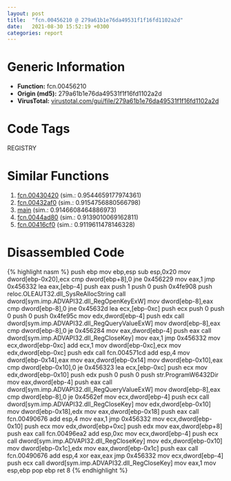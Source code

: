 ```yaml
---
layout: post
title:  "fcn.00456210 @ 279a61b1e76da49531f1f16fd1102a2d"
date:   2021-08-30 15:52:19 +0300
categories: report
---
```


# Generic Information
- **Function:** fcn.00456210
- **Origin (md5):** 279a61b1e76da49531f1f16fd1102a2d
- **VirusTotal:** [virustotal.com/gui/file/279a61b1e76da49531f1f16fd1102a2d][virustotal_ref]

# Code Tags
<span class="tag" id="REGISTRY">REGISTRY</span>


# Similar Functions

1. [fcn.00430420][similar_1_ref] (sim.: 0.9544659177974361)
2. [fcn.00432af0][similar_2_ref] (sim.: 0.9154756880566798)
3. [main][similar_3_ref] (sim.: 0.9146608464886973)
4. [fcn.0044ad80][similar_4_ref] (sim.: 0.9139010069162811)
5. [fcn.00416cf0][similar_5_ref] (sim.: 0.9119611478146328)


# Disassembled Code

{% highlight nasm %}
push ebp
mov ebp,esp
sub esp,0x20
mov dword[ebp-0x20],ecx
cmp dword[ebp+8],0
jne 0x456229
mov eax,1
jmp 0x456332
lea eax,[ebp-4]
push eax
push 1
push 0
push 0x4fe908
push reloc.OLEAUT32.dll_SysReAllocString
call dword[sym.imp.ADVAPI32.dll_RegOpenKeyExW]
mov dword[ebp-8],eax
cmp dword[ebp-8],0
jne 0x45632d
lea ecx,[ebp-0xc]
push ecx
push 0
push 0
push 0
push 0x4fe95c
mov edx,dword[ebp-4]
push edx
call dword[sym.imp.ADVAPI32.dll_RegQueryValueExW]
mov dword[ebp-8],eax
cmp dword[ebp-8],0
je 0x456284
mov eax,dword[ebp-4]
push eax
call dword[sym.imp.ADVAPI32.dll_RegCloseKey]
mov eax,1
jmp 0x456332
mov ecx,dword[ebp-0xc]
add ecx,1
mov dword[ebp-0xc],ecx
mov edx,dword[ebp-0xc]
push edx
call fcn.004571cd
add esp,4
mov dword[ebp-0x14],eax
mov eax,dword[ebp-0x14]
mov dword[ebp-0x10],eax
cmp dword[ebp-0x10],0
je 0x456323
lea ecx,[ebp-0xc]
push ecx
mov edx,dword[ebp-0x10]
push edx
push 0
push 0
push str.ProgramW6432Dir
mov eax,dword[ebp-4]
push eax
call dword[sym.imp.ADVAPI32.dll_RegQueryValueExW]
mov dword[ebp-8],eax
cmp dword[ebp-8],0
je 0x4562ef
mov ecx,dword[ebp-4]
push ecx
call dword[sym.imp.ADVAPI32.dll_RegCloseKey]
mov edx,dword[ebp-0x10]
mov dword[ebp-0x18],edx
mov eax,dword[ebp-0x18]
push eax
call fcn.00490676
add esp,4
mov eax,1
jmp 0x456332
mov ecx,dword[ebp-0x10]
push ecx
mov edx,dword[ebp+0xc]
push edx
mov eax,dword[ebp+8]
push eax
call fcn.00496ea2
add esp,0xc
mov ecx,dword[ebp-4]
push ecx
call dword[sym.imp.ADVAPI32.dll_RegCloseKey]
mov edx,dword[ebp-0x10]
mov dword[ebp-0x1c],edx
mov eax,dword[ebp-0x1c]
push eax
call fcn.00490676
add esp,4
xor eax,eax
jmp 0x456332
mov ecx,dword[ebp-4]
push ecx
call dword[sym.imp.ADVAPI32.dll_RegCloseKey]
mov eax,1
mov esp,ebp
pop ebp
ret 8
{% endhighlight %}


[similar_1_ref]: /report/fcn.00430420@279a61b1e76da49531f1f16fd1102a2d
[similar_2_ref]: /report/fcn.00432af0@279a61b1e76da49531f1f16fd1102a2d
[similar_3_ref]: /report/main@38d41d729f8f30faf0dd96f0c7acba4b
[similar_4_ref]: /report/fcn.0044ad80@279a61b1e76da49531f1f16fd1102a2d
[similar_5_ref]: /report/fcn.00416cf0@279a61b1e76da49531f1f16fd1102a2d
[virustotal_ref]: https://www.virustotal.com/gui/file/279a61b1e76da49531f1f16fd1102a2d